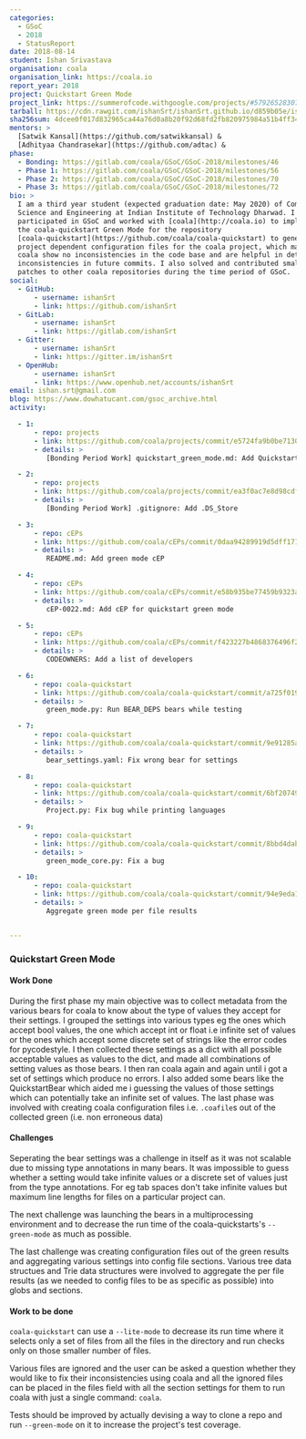 ```yaml
---
categories:
  - GSoC
  - 2018
  - StatusReport
date: 2018-08-14
student: Ishan Srivastava
organisation: coala
organisation_link: https://coala.io
report_year: 2018
project: Quickstart Green Mode
project_link: https://summerofcode.withgoogle.com/projects/#5792652830703616
tarball: https://cdn.rawgit.com/ishanSrt/ishanSrt.github.io/d859b05e/ishanSrt.tar.gz
sha256sum: 4dcee0f017d832965ca44a76d0a8b20f92d68fd2fb820975984a51b4ff34806a
mentors: >
  [Satwik Kansal](https://github.com/satwikkansal) &
  [Adhityaa Chandrasekar](https://github.com/adtac) &
phase:
  - Bonding: https://gitlab.com/coala/GSoC/GSoC-2018/milestones/46
  - Phase 1: https://gitlab.com/coala/GSoC/GSoC-2018/milestones/56
  - Phase 2: https://gitlab.com/coala/GSoC/GSoC-2018/milestones/70
  - Phase 3: https://gitlab.com/coala/GSoC/GSoC-2018/milestones/72
bio: >
  I am a third year student (expected graduation date: May 2020) of Computer
  Science and Engineering at Indian Institute of Technology Dharwad. I
  participated in GSoC and worked with [coala](http://coala.io) to implement
  the coala-quickstart Green Mode for the repository
  [coala-quickstart](https://github.com/coala/coala-quickstart) to generate
  project dependent configuration files for the coala project, which make
  coala show no inconsistencies in the code base and are helpful in detecting
  inconsistencies in future commits. I also solved and contributed small
  patches to other coala repositories during the time period of GSoC.
social:
  - GitHub:
      - username: ishanSrt
      - link: https://github.com/ishanSrt
  - GitLab:
      - username: ishanSrt
      - link: https://gitlab.com/ishanSrt
  - Gitter:
      - username: ishanSrt
      - link: https://gitter.im/ishanSrt
  - OpenHub:
      - username: ishanSrt
      - link: https://www.openhub.net/accounts/ishanSrt
email: ishan.srt@gmail.com
blog: https://www.dowhatucant.com/gsoc_archive.html
activity:

  - 1:
      - repo: projects
      - link: https://github.com/coala/projects/commit/e5724fa9b0be71304277e508c2f317318aeed1c4
      - details: >
         [Bonding Period Work] quickstart_green_mode.md: Add Quickstart Green Mode Project

  - 2:
      - repo: projects
      - link: https://github.com/coala/projects/commit/ea3f0ac7e8d98cdf1afa5d6e99345a760f83dc39
      - details: >
         [Bonding Period Work] .gitignore: Add .DS_Store

  - 3:
      - repo: cEPs
      - link: https://github.com/coala/cEPs/commit/0daa94289919d5dff171ce771b24f057c64f33d5
      - details: >
         README.md: Add green mode cEP

  - 4:
      - repo: cEPs
      - link: https://github.com/coala/cEPs/commit/e58b935be77459b9323a80ef9b47267d445d8c5c
      - details: >
         cEP-0022.md: Add cEP for quickstart green mode

  - 5:
      - repo: cEPs
      - link: https://github.com/coala/cEPs/commit/f423227b4868376496f2280ee5e69aeb2db66724
      - details: >
         CODEOWNERS: Add a list of developers

  - 6:
      - repo: coala-quickstart
      - link: https://github.com/coala/coala-quickstart/commit/a725f019c898a3422c856e1deae9cca906594883
      - details: >
         green_mode.py: Run BEAR_DEPS bears while testing

  - 7:
      - repo: coala-quickstart
      - link: https://github.com/coala/coala-quickstart/commit/9e91285ac87cd36ee846743f1c9d891c324f8c18
      - details: >
         bear_settings.yaml: Fix wrong bear for settings

  - 8:
      - repo: coala-quickstart
      - link: https://github.com/coala/coala-quickstart/commit/6bf20749002220d134fe775cf978ff5b2e2e9da2
      - details: >
         Project.py: Fix bug while printing languages

  - 9:
      - repo: coala-quickstart
      - link: https://github.com/coala/coala-quickstart/commit/8bbd4dab13853e61a1cd1a2634d0c6da72b09716
      - details: >
         green_mode_core.py: Fix a bug

  - 10:
      - repo: coala-quickstart
      - link: https://github.com/coala/coala-quickstart/commit/94e9eda139234e8b9183ce5462bd7c9a9d97e197
      - details: >
         Aggregate green mode per file results


---
```


### Quickstart Green Mode


#### Work Done

During the first phase my main objective was to collect metadata from the
various bears for coala to know about the type of values they accept for
their settings. I grouped the settings into various types eg the ones
which accept bool values, the one which accept int or float i.e infinite
set of values or the ones which accept some discrete set of strings like the
error codes for pycodestyle. I then collected these settings as a dict
with all possible acceptable values as values to the dict, and made all
combinations of setting values as those bears. I then ran coala again and
again until i got a set of settings which produce no errors. I also added
some bears like the QuickstartBear which aided me i guessing the values
of those settings which can potentially take an infinite set of values.
The last phase was involved with creating coala configuration files i.e.
`.coafile`s out of the collected green (i.e. non erroneous data)

#### Challenges

Seperating the bear settings was a challenge in itself as it was not scalable
due to missing type annotations in many bears. It was impossible to guess
whether a setting would take infinite values or a discrete set of values just
from the type annotations. For eg tab spaces don't take infinite values but
maximum line lengths for files on a particular project can.

The next challenge was launching the bears in a multiprocessing environment
and to decrease the run time of the coala-quickstarts's `--green-mode` as
much as possible.

The last challenge was creating configuration files out of the green results
and aggregating various settings into config file sections. Various tree
data structues and Trie data structures were involved to aggregate the per
file results (as we needed to config files to be as specific as possible)
into globs and sections.

#### Work to be done

`coala-quickstart` can use a `--lite-mode` to decrease its run time where
it selects only a set of files from all the files in the directory and
run checks only on those smaller number of files.

Various files are ignored and the user can be asked a question whether
they would like to fix their inconsistencies using coala and all the ignored
files can be placed in the files field with all the section settings for
them to run coala with just a single command: `coala`.

Tests should be improved by actually devising a way to clone a repo and run
`--green-mode` on it to increase the project's test coverage.
